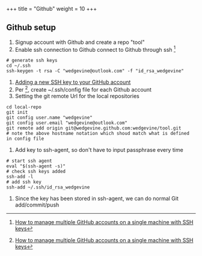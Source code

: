 +++
title = "Github"
weight = 10
+++

## Github setup
1. Signup account with Github and create a repo "tool"
1. Enable ssh connection to Github connect to Github through ssh [^1]
```
# generate ssh keys
cd ~/.ssh
ssh-keygen -t rsa -C "wedgevine@outlook.com" -f "id_rsa_wedgevine"
```
1. [Adding a new SSH key to your GitHub account](https://help.github.com/en/github/authenticating-to-github/adding-a-new-ssh-key-to-your-github-account)
1. Per [^1], create ~/.ssh/config file for each Github account
1. Setting the git remote Url for the local repositories
```
cd local-repo
git init
git config user.name "wedgevine"
git config user.email "wedgevine@outlook.com"
git remote add origin git@wedgevine.github.com:wedgevine/tool.git
# note the above hostname notation which shoud match what is defined in config file
```
1. Add key to ssh-agent, so don't have to input passphrase every time
```
# start ssh agent
eval "$(ssh-agent -s)"
# check ssh keys added
ssh-add -l
# add ssh key
ssh-add ~/.ssh/id_rsa_wedgevine
```
1. Since the key has been stored in ssh-agent, we can do normal Git add/commit/push

[^1]: [How to manage multiple GitHub accounts on a single machine with SSH keys](https://www.freecodecamp.org/news/manage-multiple-github-accounts-the-ssh-way-2dadc30ccaca/)
